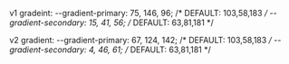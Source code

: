 v1 gradeint:
  --gradient-primary: 75, 146, 96; /* DEFAULT: 103,58,183 */
  --gradient-secondary: 15, 41, 56; /* DEFAULT: 63,81,181 */

v2 gradient:
  --gradient-primary: 67, 124, 142; /* DEFAULT: 103,58,183 */
  --gradient-secondary: 4, 46, 61; /* DEFAULT: 63,81,181 */

